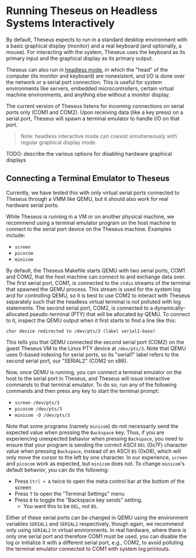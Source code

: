 # Running Theseus on Headless Systems Interactively

By default, Theseus expects to run in a standard desktop environment with a basic graphical display (monitor) and a real keyboard (and optionally, a mouse). 
For interacting with the system, Theseus uses the keyboard as its primary input and the graphical display as its primary output.

Theseus can also run in [headless mode](https://en.wikipedia.org/wiki/Headless_computer), in which the "head" of the computer (its monitor and keyboard) are nonexistent, and I/O is done over the network or a serial port connection.
This is useful for system environments like servers, embedded microcontrollers, certain virtual machine environments, and anything else without a monitor display.

The current version of Theseus listens for incoming connections on serial ports only (COM1 and COM2).
Upon receiving data (like a key press) on a serial port, Theseus will spawn a terminal emulator to handle I/O on that port. 

> Note: headless interactive mode can coexist simultaneously with regular graphical display mode.

TODO: describe the various options for disabling hardware graphical displays

## Connecting a Terminal Emulator to Theseus
Currently, we have tested this with only virtual serial ports connected to Theseus through a VMM like QEMU, but it should also work for real hardware serial ports.

While Theseus is running in a VM or on another physical machine, we recommend using a terminal emulator program on the host machine to connect to the serial port device on the Theseus machine.
Examples include:
  * `screen`
  * `picocom`
  * `minicom`

By default, the Theseus Makefile starts QEMU with two serial ports, COM1 and COM2, that the host machine can connect to and exchange data over. 
The first serial port, COM1, is connected to the `stdio` streams of the terminal that spawned the QEMU process. 
This stream is used for the system log and for controlling QEMU, so it is best to use COM2 to interact with Theseus separately such that the headless virtual terminal is not polluted with log statements.
The second serial port, COM2, is connected to a dynamically-allocated pseudo-terminal (PTY) that will be allocated by QEMU. To connect to it, inspect the QEMU output when it first starts to find a line like this:
```
char device redirected to /dev/pts/3 (label serial1-base)
```
This tells you that QEMU connected the second serial port (COM2) on the guest Theseus VM to the Linux PTY device at `/dev/pts/3`. 
Note that QEMU uses 0-based indexing for serial ports, so its "serial1" label refers to the second serial port, our "SERIAL2" (COM2 on x86).

Now, once QEMU is running, you can connect a terminal emulator on the host to the serial port in Theseus, and Theseus will issue interactive commands to that terminal emulator.
To do so, run any of the following commands and then press any key to start the terminal prompt:
  * `screen /dev/pts/3`
  * `picocom /dev/pts/3`
  * `minicom -D /dev/pts/3`

Note that some programs (namely `minicom`) do not necessarily send the expected value when pressing the `Backspace` key. 
Thus, if you are experiencing unexpected behavior when pressing `Backspace`, you need to ensure that your program is sending the correct ASCII `DEL` (0x7F) character value when pressing `Backspace`, instead of an ASCII `BS` (0x08), which will only move the cursor to the left by one character.
In our experience, `screen` and `picocom` work as expected, but `minicom` does not. 
To change `minicom`'s default behavior, you can do the following:
  * Press `Ctrl + A` twice to open the meta control bar at the bottom of the screen
  * Press `T` to open the "Terminal Settings" menu
  * Press `B` to toggle the "Backspace key sends" setting.
    - You want this to be `DEL`, not `BS`.

Either of these serial ports can be changed in QEMU using the environment variables `SERIAL1` and `SERIAL2` respectively, though again, we recommend only using `SERIAL2` in virtual environments.
In real hardware, where there is only one serial port and therefore COM1 must be used, you can disable the log or initialize it with a different serial port, e.g., COM2, to avoid polluting the terminal emulator connected to COM1 with system log printouts.

<!-- cspell:ignore microcontrollers, picocom, minicom -->
